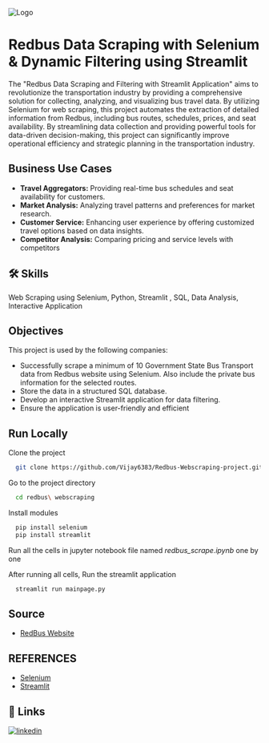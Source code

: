 ![Logo](https://s3.rdbuz.com/Images/rdc/rdc-redbus-logo.svg)


# Redbus Data Scraping with Selenium & Dynamic Filtering using Streamlit

  The "Redbus Data Scraping and Filtering with Streamlit Application" aims to revolutionize the transportation industry by providing a comprehensive solution for collecting, analyzing, and visualizing bus travel data. By utilizing Selenium for web scraping, this project automates the extraction of detailed information from Redbus, including bus routes, schedules, prices, and seat availability. By streamlining data collection and providing powerful tools for data-driven decision-making, this project can significantly improve operational efficiency and strategic planning in the transportation industry.



## Business Use Cases

- **Travel Aggregators:** Providing real-time bus schedules and seat availability for customers.
- **Market Analysis:** Analyzing travel patterns and preferences for market research.
- **Customer Service:** Enhancing user experience by offering customized travel options based on data insights.
- **Competitor Analysis:** Comparing pricing and service levels with competitors


## 🛠 Skills
Web Scraping using Selenium, Python, Streamlit , SQL, Data Analysis, Interactive Application


## Objectives

This project is used by the following companies:

- Successfully scrape a minimum of 10 Government State Bus Transport data from Redbus website using Selenium. Also include the private bus information for the selected routes.
- Store the data in a structured SQL database.
- Develop an interactive Streamlit application for data filtering.
- Ensure the application is user-friendly and efficient


## Run Locally

Clone the project

```bash
  git clone https://github.com/Vijay6383/Redbus-Webscraping-project.git
```

Go to the project directory

```bash
  cd redbus\ webscraping
```

Install modules

```bash
  pip install selenium
  pip install streamlit
```
Run all the cells in jupyter notebook file named *redbus_scrape.ipynb* one by one 

After running all cells, Run the streamlit application 

```bash
  streamlit run mainpage.py
```


## Source

 - [RedBus Website](https://www.redbus.in/)



## REFERENCES

- [Selenium](https://www.selenium.dev/documentation/webdriver/elements/locators/)
- [Streamlit](https://docs.streamlit.io/get-started/installation)

## 🔗 Links

[![linkedin](https://img.shields.io/badge/linkedin-0A66C2?style=for-the-badge&logo=linkedin&logoColor=white)](https://www.linkedin.com/in/vijay-moses-avm/)

